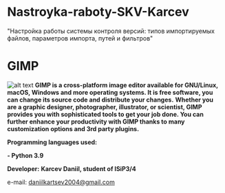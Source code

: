 # Nastroyka-raboty-SKV-Karcev
"Настройка работы системы контроля версий: типов импортируемых файлов, параметров импорта, путей и фильтров"

# GIMP
![alt text](https://irecommend.ru/sites/default/files/product-images/10297/oeUFG3CmAQa4comfxAwOw.jpg)
**GIMP is a cross-platform image editor available for GNU/Linux, macOS, Windows and more operating systems. It is free software, you can change its source code and distribute your changes.**
**Whether you are a graphic designer, photographer, illustrator, or scientist, GIMP provides you with sophisticated tools to get your job done. You can further enhance your productivity with GIMP thanks to many customization options and 3rd party plugins.**

**Programming languages used:**

**- Python 3.9**

**Developer:**
**Karcev Daniil, student of ISiP3/4**

e-mail: daniilkartsev2004@gmail.com
